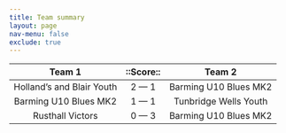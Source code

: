 ```yaml
---
title: Team summary
layout: page
nav-menu: false
exclude: true
---
```




|           Team 1            |  ::Score::  |        Team 2         |
|:---------------------------:|:-----------:|:---------------------:|
| Holland’s and Blair Youth | 2 &mdash; 1 | Barming U10 Blues MK2 |
|    Barming U10 Blues MK2    | 1 &mdash; 1 | Tunbridge Wells Youth |
|      Rusthall Victors       | 0 &mdash; 3 | Barming U10 Blues MK2 |

 <br /><br /><br />